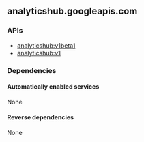 ## analyticshub.googleapis.com

### APIs

* [ analyticshub:v1beta1 ]( https://analyticshub.googleapis.com/$discovery/rest?version=v1beta1 )
* [ analyticshub:v1 ]( https://analyticshub.googleapis.com/$discovery/rest?version=v1 )

### Dependencies

#### Automatically enabled services

None

#### Reverse dependencies

None
